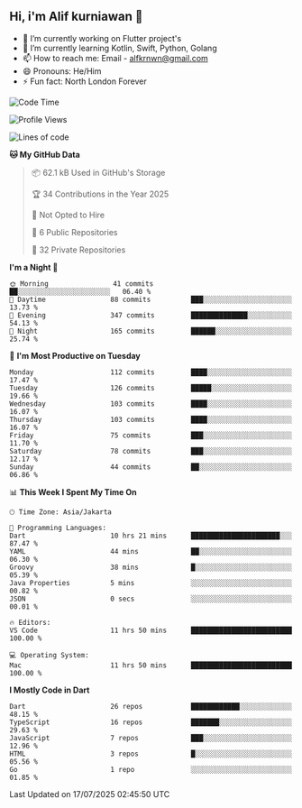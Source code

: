 ## Hi, i'm Alif kurniawan 👋

- 🔭 I’m currently working on Flutter project's
- 🌱 I’m currently learning Kotlin, Swift, Python, Golang
- 📫 How to reach me: Email - alfkrnwn@gmail.com
- 😄 Pronouns: He/Him
- ⚡ Fun fact: North London Forever

<!--START_SECTION:waka-->
![Code Time](http://img.shields.io/badge/Code%20Time-132%20hrs%2034%20mins-blue)

![Profile Views](http://img.shields.io/badge/Profile%20Views-33-blue)

![Lines of code](https://img.shields.io/badge/From%20Hello%20World%20I%27ve%20Written-683.2%20thousand%20lines%20of%20code-blue)

**🐱 My GitHub Data** 

> 📦 62.1 kB Used in GitHub's Storage 
 > 
> 🏆 34 Contributions in the Year 2025
 > 
> 🚫 Not Opted to Hire
 > 
> 📜 6 Public Repositories 
 > 
> 🔑 32 Private Repositories 
 > 
**I'm a Night 🦉** 

```text
🌞 Morning                41 commits          ██░░░░░░░░░░░░░░░░░░░░░░░   06.40 % 
🌆 Daytime                88 commits          ███░░░░░░░░░░░░░░░░░░░░░░   13.73 % 
🌃 Evening                347 commits         ██████████████░░░░░░░░░░░   54.13 % 
🌙 Night                  165 commits         ██████░░░░░░░░░░░░░░░░░░░   25.74 % 
```
📅 **I'm Most Productive on Tuesday** 

```text
Monday                   112 commits         ████░░░░░░░░░░░░░░░░░░░░░   17.47 % 
Tuesday                  126 commits         █████░░░░░░░░░░░░░░░░░░░░   19.66 % 
Wednesday                103 commits         ████░░░░░░░░░░░░░░░░░░░░░   16.07 % 
Thursday                 103 commits         ████░░░░░░░░░░░░░░░░░░░░░   16.07 % 
Friday                   75 commits          ███░░░░░░░░░░░░░░░░░░░░░░   11.70 % 
Saturday                 78 commits          ███░░░░░░░░░░░░░░░░░░░░░░   12.17 % 
Sunday                   44 commits          ██░░░░░░░░░░░░░░░░░░░░░░░   06.86 % 
```


📊 **This Week I Spent My Time On** 

```text
🕑︎ Time Zone: Asia/Jakarta

💬 Programming Languages: 
Dart                     10 hrs 21 mins      ██████████████████████░░░   87.47 % 
YAML                     44 mins             ██░░░░░░░░░░░░░░░░░░░░░░░   06.30 % 
Groovy                   38 mins             █░░░░░░░░░░░░░░░░░░░░░░░░   05.39 % 
Java Properties          5 mins              ░░░░░░░░░░░░░░░░░░░░░░░░░   00.82 % 
JSON                     0 secs              ░░░░░░░░░░░░░░░░░░░░░░░░░   00.01 % 

🔥 Editors: 
VS Code                  11 hrs 50 mins      █████████████████████████   100.00 % 

💻 Operating System: 
Mac                      11 hrs 50 mins      █████████████████████████   100.00 % 
```

**I Mostly Code in Dart** 

```text
Dart                     26 repos            ████████████░░░░░░░░░░░░░   48.15 % 
TypeScript               16 repos            ███████░░░░░░░░░░░░░░░░░░   29.63 % 
JavaScript               7 repos             ███░░░░░░░░░░░░░░░░░░░░░░   12.96 % 
HTML                     3 repos             █░░░░░░░░░░░░░░░░░░░░░░░░   05.56 % 
Go                       1 repo              ░░░░░░░░░░░░░░░░░░░░░░░░░   01.85 % 
```




 Last Updated on 17/07/2025 02:45:50 UTC
<!--END_SECTION:waka-->

